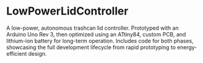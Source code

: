 # LowPowerLidController
A low-power, autonomous trashcan lid controller. Prototyped with an Arduino Uno Rev 3, then optimized using an ATtiny84, custom PCB, and lithium-ion battery for long-term operation. Includes code for both phases, showcasing the full development lifecycle from rapid prototyping to energy-efficient design.
